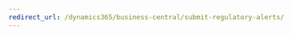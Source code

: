 ```yaml
---
redirect_url: /dynamics365/business-central/submit-regulatory-alerts/
---
```

<!--redirect only, do not translate-->